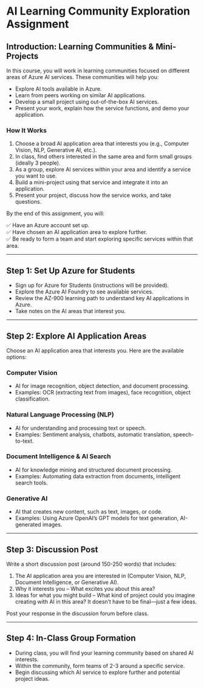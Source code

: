 # AI Learning Community Exploration Assignment

## Introduction: Learning Communities & Mini-Projects

In this course, you will work in learning communities focused on different areas of Azure AI services. These communities will help you:

- Explore AI tools available in Azure.
- Learn from peers working on similar AI applications.
- Develop a small project using out-of-the-box AI services.
- Present your work, explain how the service functions, and demo your application.

### How It Works

1. Choose a broad AI application area that interests you (e.g., Computer Vision, NLP, Generative AI, etc.).
2. In class, find others interested in the same area and form small groups (ideally 3 people).
3. As a group, explore AI services within your area and identify a service you want to use.
4. Build a mini-project using that service and integrate it into an application.
5. Present your project, discuss how the service works, and take questions.

By the end of this assignment, you will:  

✅ Have an Azure account set up.  
✅ Have chosen an AI application area to explore further.  
✅ Be ready to form a team and start exploring specific services within that area.

---

## Step 1: Set Up Azure for Students

- Sign up for Azure for Students (instructions will be provided).
- Explore the Azure AI Foundry to see available services.
- Review the AZ-900 learning path to understand key AI applications in Azure.
- Take notes on the AI areas that interest you.

---

## Step 2: Explore AI Application Areas

Choose an AI application area that interests you. Here are the available options:

### Computer Vision

- AI for image recognition, object detection, and document processing.
- Examples: OCR (extracting text from images), face recognition, object classification.

### Natural Language Processing (NLP)

- AI for understanding and processing text or speech.
- Examples: Sentiment analysis, chatbots, automatic translation, speech-to-text.

### Document Intelligence & AI Search

- AI for knowledge mining and structured document processing.
- Examples: Automating data extraction from documents, intelligent search tools.

### Generative AI

- AI that creates new content, such as text, images, or code.
- Examples: Using Azure OpenAI’s GPT models for text generation, AI-generated images.

---

## Step 3: Discussion Post

Write a short discussion post (around 150-250 words) that includes:

1. The AI application area you are interested in (Computer Vision, NLP, Document Intelligence, or Generative AI).
2. Why it interests you – What excites you about this area?
3. Ideas for what you might build – What kind of project could you imagine creating with AI in this area? It doesn’t have to be final—just a few ideas.

Post your response in the discussion forum before class.

---

## Step 4: In-Class Group Formation

- During class, you will find your learning community based on shared AI interests.
- Within the community, form teams of 2-3 around a specific service.
- Begin discussing which AI service to explore further and potential project ideas.

